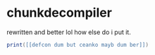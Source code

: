 # chunkdecompiler
rewritten and better lol how else do i put it.

```lua
print([[defcon dum but ceanko mayb dum ber]])
```
